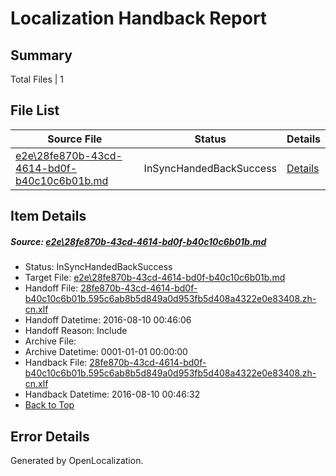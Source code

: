 # <a name='report-top'></a> Localization Handback Report

## Summary
 Total Files | 1

## File List
 Source File | Status | Details 
 ----------- | ------ | ------- 
 [e2e\28fe870b-43cd-4614-bd0f-b40c10c6b01b.md](https://github.com/OpenLocalizationTestOrg/oltest/blob/2fde54ba01ff4af5800d5ecf08b5d8bc4a71b8fd/e2e/28fe870b-43cd-4614-bd0f-b40c10c6b01b.md) | InSyncHandedBackSuccess | [Details](#87a4401993a67a1eb40800c5b641af5a8fa539f91)

## Item Details
##### <a name='87a4401993a67a1eb40800c5b641af5a8fa539f91'></a> Source: [e2e\28fe870b-43cd-4614-bd0f-b40c10c6b01b.md](https://github.com/OpenLocalizationTestOrg/oltest/blob/2fde54ba01ff4af5800d5ecf08b5d8bc4a71b8fd/e2e/28fe870b-43cd-4614-bd0f-b40c10c6b01b.md)
* Status: InSyncHandedBackSuccess
* Target File: [e2e\28fe870b-43cd-4614-bd0f-b40c10c6b01b.md](https://github.com/OpenLocalizationTestOrg/ol-test-zhcn/blob/a5d34c7ed11402c3827140ddc05aca5b9d3a5281/e2e/28fe870b-43cd-4614-bd0f-b40c10c6b01b.md)
* Handoff File: [28fe870b-43cd-4614-bd0f-b40c10c6b01b.595c6ab8b5d849a0d953fb5d408a4322e0e83408.zh-cn.xlf](https://github.com/OpenLocalizationTestOrg/olhandoff-e2e/blob/49ec47a3c14d6e6c961ed4e0cbed402f8953ca8e/ol-handoff/OpenLocalizationTestOrg/ol-test-zhcn/ci/ht/28fe870b-43cd-4614-bd0f-b40c10c6b01b.595c6ab8b5d849a0d953fb5d408a4322e0e83408.zh-cn.xlf)
* Handoff Datetime: 2016-08-10 00:46:06
* Handoff Reason: Include
* Archive File: 
* Archive Datetime: 0001-01-01 00:00:00
* Handback File: [28fe870b-43cd-4614-bd0f-b40c10c6b01b.595c6ab8b5d849a0d953fb5d408a4322e0e83408.zh-cn.xlf](https://github.com/OpenLocalizationTestOrg/olhandback-e2e/blob/f66aa08077dc56aa3d7536e24e2e96b1fa0c5891/ol-handback/OpenLocalizationTestOrg/ol-test-zhcn/ci/ht/28fe870b-43cd-4614-bd0f-b40c10c6b01b.595c6ab8b5d849a0d953fb5d408a4322e0e83408.zh-cn.xlf)
* Handback Datetime: 2016-08-10 00:46:32
* [Back to Top](#report-top)


## Error Details

Generated by OpenLocalization.
